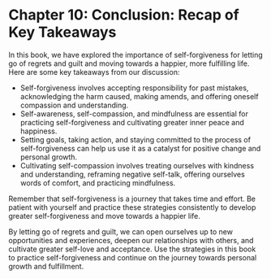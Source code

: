 Chapter 10: Conclusion: Recap of Key Takeaways
==============================================

In this book, we have explored the importance of self-forgiveness for letting go of regrets and guilt and moving towards a happier, more fulfilling life. Here are some key takeaways from our discussion:

* Self-forgiveness involves accepting responsibility for past mistakes, acknowledging the harm caused, making amends, and offering oneself compassion and understanding.
* Self-awareness, self-compassion, and mindfulness are essential for practicing self-forgiveness and cultivating greater inner peace and happiness.
* Setting goals, taking action, and staying committed to the process of self-forgiveness can help us use it as a catalyst for positive change and personal growth.
* Cultivating self-compassion involves treating ourselves with kindness and understanding, reframing negative self-talk, offering ourselves words of comfort, and practicing mindfulness.

Remember that self-forgiveness is a journey that takes time and effort. Be patient with yourself and practice these strategies consistently to develop greater self-forgiveness and move towards a happier life.

By letting go of regrets and guilt, we can open ourselves up to new opportunities and experiences, deepen our relationships with others, and cultivate greater self-love and acceptance. Use the strategies in this book to practice self-forgiveness and continue on the journey towards personal growth and fulfillment.
